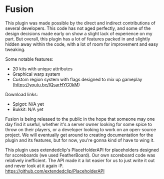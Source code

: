 # Fusion

This plugin was made possible by the direct and indirect contributions of several developers. This code has not aged perfectly, and some of the design decisions made early on show a slight lack of experience on my part. But overall, this plugin has a lot of features packed in and slightly hidden away within the code, with a lot of room for improvement and easy tweaking.

Some notable features:
* 20 kits with unique attributes
* Graphical warp system
* Custom region system with flags designed to mix up gameplay (https://youtu.be/IQsarHYG0kM)

Download links:
* Spigot: N/A yet
* Bukkit: N/A yet

Fusion is being released to the public in the hope that someone may one day find it useful, whether it's a server owner looking for some spice to throw on their players, or a developer looking to work on an open-source project. We will eventually get around to creating documentation for the plugin and its features, but for now, you're gonna kind of have to wing it.

This plugin uses extendedclip's PlaceHolderAPI for placeholders designed for scoreboards (we used FeatherBoard). Our own scoreboard code was relatively inefficient. The API made it a lot easier for us to just write it out and never look at it again :P. https://github.com/extendedclip/PlaceholderAPI
